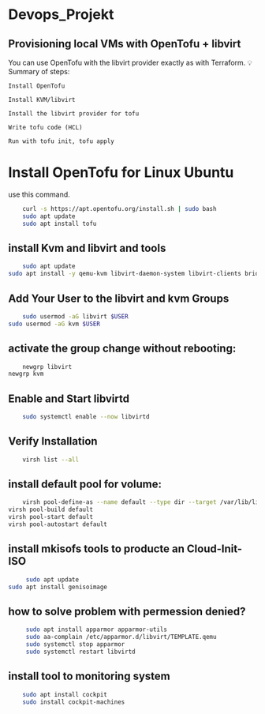 # Devops_Projekt

## Provisioning local VMs with OpenTofu + libvirt

You can use OpenTofu with the libvirt provider exactly as with Terraform.
💡 Summary of steps:

    Install OpenTofu

    Install KVM/libvirt

    Install the libvirt provider for tofu

    Write tofu code (HCL)

    Run with tofu init, tofu apply

# Install OpenTofu for Linux Ubuntu

use this command.
```sh
    curl -s https://apt.opentofu.org/install.sh | sudo bash
    sudo apt update
    sudo apt install tofu
```

## install Kvm and libvirt and tools

```sh
    sudo apt update
sudo apt install -y qemu-kvm libvirt-daemon-system libvirt-clients bridge-utils virt-manager
```
## Add Your User to the libvirt and kvm Groups

```sh
    sudo usermod -aG libvirt $USER
sudo usermod -aG kvm $USER
```

## activate the group change without rebooting:

```sh
    newgrp libvirt
newgrp kvm
```
## Enable and Start libvirtd 

```sh
    sudo systemctl enable --now libvirtd
```
## Verify Installation

```sh
    virsh list --all
```
## install default pool for volume:
 ```sh
     virsh pool-define-as --name default --type dir --target /var/lib/libvirt/images/
virsh pool-build default
virsh pool-start default
virsh pool-autostart default
```
## install mkisofs tools to producte an Cloud-Init-ISO  

```sh
     sudo apt update
sudo apt install genisoimage
```
## how to solve problem with permession denied?
```sh
     sudo apt install apparmor apparmor-utils
     sudo aa-complain /etc/apparmor.d/libvirt/TEMPLATE.qemu
     sudo systemctl stop apparmor
     sudo systemctl restart libvirtd
```
## install tool to monitoring system
```sh
    sudo apt install cockpit
    sudo install cockpit-machines
```



